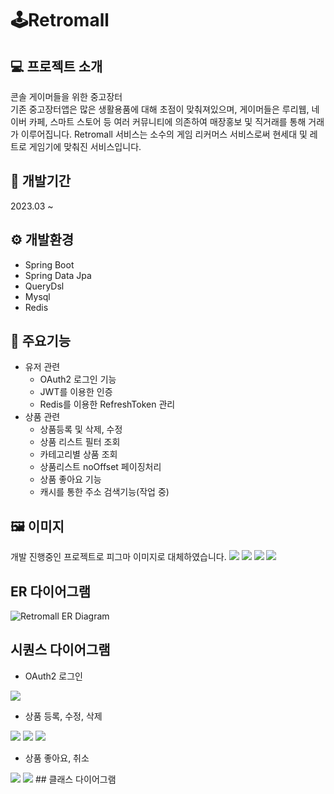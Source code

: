 # 🕹️Retromall
## 💻 프로젝트 소개
콘솔 게이머들을 위한 중고장터</br>
기존 중고장터앱은 많은 생활용품에 대해 초점이 맞춰져있으며, 게이머들은 루리웹, 네이버 카페, 스마트 스토어 등 여러 커뮤니티에 의존하여 매장홍보 및 직거래를 통해 거래가 이루어집니다.
Retromall 서비스는 소수의 게임 리커머스 서비스로써 현세대 및 레트로 게임기에 맞춰진 서비스입니다.
## 🔧 개발기간
2023.03 ~
## ⚙️ 개발환경
- Spring Boot
- Spring Data Jpa
- QueryDsl
- Mysql
- Redis
## 📌 주요기능
- 유저 관련
  - OAuth2 로그인 기능
  - JWT를 이용한 인증
  - Redis를 이용한 RefreshToken 관리
- 상품 관련
  - 상품등록 및 삭제, 수정
  - 상품 리스트 필터 조회
  - 카테고리별 상품 조회
  - 상품리스트 noOffset 페이징처리
  - 상품 좋아요 기능
  - 캐시를 통한 주소 검색기능(작업 중)


## 🖼️ 이미지
개발 진행중인 프로젝트로 피그마 이미지로 대체하였습니다.
<img src="https://user-images.githubusercontent.com/52519728/241888299-f3cabb6e-7bd9-41b6-90cf-36ccd9b82a72.png">
<img src="https://user-images.githubusercontent.com/52519728/241888723-887f466d-6aab-4067-a28c-c6a2f02db87a.png">
<img src="https://user-images.githubusercontent.com/52519728/241888758-d3d7987a-581e-4052-a6ce-db2abed44db8.png">
<img src="https://user-images.githubusercontent.com/52519728/241888776-4592cd8e-385b-4b60-b210-d10b794f9f9b.png">
## ER 다이어그램
<img src="https://user-images.githubusercontent.com/52519728/241885626-85a652d0-3809-4869-a851-db249f3145ff.svg" alt="Retromall ER Diagram">

## 시퀀스 다이어그램
- OAuth2 로그인
<img src="https://user-images.githubusercontent.com/52519728/241889276-1a3f5c51-2add-4de5-92d4-cdcd8f7e362d.svg">

- 상품 등록, 수정, 삭제
<img src="https://user-images.githubusercontent.com/52519728/241885915-7ff27712-06b9-48bf-837a-8d7225ca8abd.svg">
<img src="https://user-images.githubusercontent.com/52519728/241885988-9136e638-c645-4352-be8f-c3b526c9d253.svg">
<img src="https://user-images.githubusercontent.com/52519728/241886367-35bcb2a4-7943-483e-bb7a-80a4cf822fa1.svg">

- 상품 좋아요, 취소
<img src="https://user-images.githubusercontent.com/52519728/241886038-7d64d95c-36cf-4e74-95f7-67a352ad14dc.svg">
<img src="https://user-images.githubusercontent.com/52519728/242162017-fdbd44fd-9871-497f-b351-451f463ba3d1.svg">
## 클래스 다이어그램